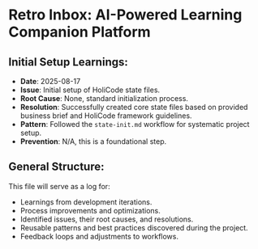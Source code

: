 # Retro Inbox: AI-Powered Learning Companion Platform

## Initial Setup Learnings:
- **Date**: 2025-08-17
- **Issue**: Initial setup of HoliCode state files.
- **Root Cause**: None, standard initialization process.
- **Resolution**: Successfully created core state files based on provided business brief and HoliCode framework guidelines.
- **Pattern**: Followed the `state-init.md` workflow for systematic project setup.
- **Prevention**: N/A, this is a foundational step.

## General Structure:
This file will serve as a log for:
- Learnings from development iterations.
- Process improvements and optimizations.
- Identified issues, their root causes, and resolutions.
- Reusable patterns and best practices discovered during the project.
- Feedback loops and adjustments to workflows.
